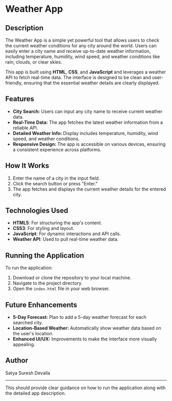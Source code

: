 # Weather App

## Description
The Weather App is a simple yet powerful tool that allows users to check the current weather conditions for any city around the world. Users can easily enter a city name and receive up-to-date weather information, including temperature, humidity, wind speed, and weather conditions like rain, clouds, or clear skies.

This app is built using **HTML**, **CSS**, and **JavaScript** and leverages a weather API to fetch real-time data. The interface is designed to be clean and user-friendly, ensuring that the essential weather details are clearly displayed. 

## Features
- **City Search:** Users can input any city name to receive current weather data.
- **Real-Time Data:** The app fetches the latest weather information from a reliable API.
- **Detailed Weather Info:** Display includes temperature, humidity, wind speed, and weather conditions.
- **Responsive Design:** The app is accessible on various devices, ensuring a consistent experience across platforms.

## How It Works
1. Enter the name of a city in the input field.
2. Click the search button or press "Enter."
3. The app fetches and displays the current weather details for the entered city.

## Technologies Used
- **HTML5**: For structuring the app's content.
- **CSS3**: For styling and layout.
- **JavaScript**: For dynamic interactions and API calls.
- **Weather API**: Used to pull real-time weather data.

## Running the Application
To run the application:
1. Download or clone the repository to your local machine.
2. Navigate to the project directory.
3. Open the `index.html` file in your web browser.

## Future Enhancements
- **5-Day Forecast:** Plan to add a 5-day weather forecast for each searched city.
- **Location-Based Weather:** Automatically show weather data based on the user's location.
- **Enhanced UI/UX:** Improvements to make the interface more visually appealing.

## Author
Satya Suresh Devalla

---

This should provide clear guidance on how to run the application along with the detailed app description.
